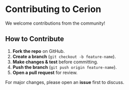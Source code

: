 # Contributing to Cerion  

We welcome contributions from the community!  

## How to Contribute  
1. **Fork the repo** on GitHub.  
2. **Create a branch** (`git checkout -b feature-name`).  
3. **Make changes & test** before committing.  
4. **Push the branch** (`git push origin feature-name`).  
5. **Open a pull request** for review.  

For major changes, please open an **issue** first to discuss.  
